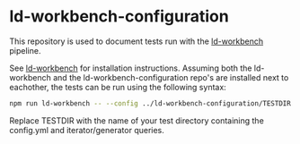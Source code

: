 # ld-workbench-configuration
This repository is used to document tests run with the [ld-workbench](https://github.com/netwerk-digitaal-erfgoed/ld-workbench) pipeline. 

See [ld-workbench](https://github.com/netwerk-digitaal-erfgoed/ld-workbench) for installation instructions. Assuming both the ld-workbench and the ld-workbench-configuration repo's are installed next to eachother, the tests can be run using the following syntax:

```sh
npm run ld-workbench -- --config ../ld-workbench-configuration/TESTDIR
``` 

Replace TESTDIR with the name of your test directory containing the config.yml and iterator/generator queries. 


